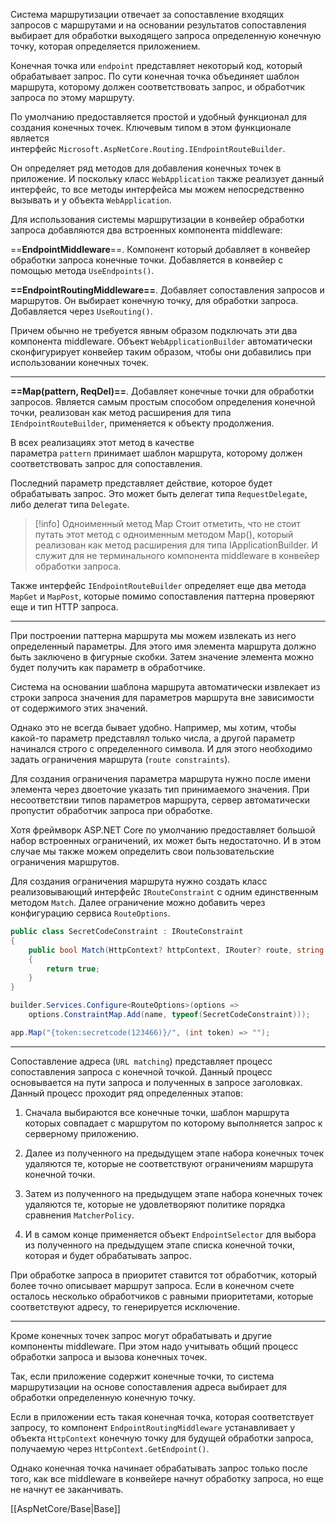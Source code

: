 Система маршрутизации отвечает за сопоставление входящих запросов с маршрутами и на основании результатов сопоставления выбирает для обработки выходящего запроса определенную конечную точку, которая определяется приложением. 

Конечная точка или `endpoint` представляет некоторый код, который обрабатывает запрос. По сути конечная точка объединяет шаблон маршрута, которому должен соответствовать запрос, и обработчик запроса по этому маршруту.

По умолчанию предоставляется простой и удобный функционал для создания конечных точек. Ключевым типом в этом функционале является интерфейс `Microsoft.AspNetCore.Routing.IEndpointRouteBuilder`.

Он определяет ряд методов для добавления конечных точек в приложение. И поскольку класс `WebApplication` также реализует данный интерфейс, то все методы интерфейса мы можем непосредственно вызывать и у объекта `WebApplication`.

Для использования системы маршрутизации в конвейер обработки запроса добавляются два встроенных компонента middleware:

==**EndpointMiddleware**==. Компонент который добавляет в конвейер обработки запроса конечные точки. Добавляется в конвейер с помощью метода `UseEndpoints()`.

**==EndpointRoutingMiddleware==**. Добавляет сопоставления запросов и маршрутов. Он выбирает конечную точку, для обработки запроса. Добавляется через `UseRouting()`.

Причем обычно не требуется явным образом подключать эти два компонента middleware. Объект `WebApplicationBuilder` автоматически сконфигурирует конвейер таким образом, чтобы они добавились при использовании конечных точек.

---

**==Map(pattern, ReqDel)==**. Добавляет конечные точки для обработки запросов. Является самым простым способом определения конечной точки, реализован как метод расширения для типа `IEndpointRouteBuilder`, применяется к объекту продолжения. 

В всех реализациях этот метод в качестве параметра `pattern` принимает шаблон маршрута, которому должен соответствовать запрос для сопоставления. 

Последний параметр представляет действие, которое будет обрабатывать запрос. Это может быть делегат типа `RequestDelegate`, либо делегат типа `Delegate`.

>[!info] Одноименный метод Map
>Стоит отметить, что не стоит путать этот метод с одноименным методом Map(), который реализован как метод расширения для типа IApplicationBuilder. И служит для не терминального компонента middleware в конвейер обработки запроса.

Также интерфейс `IEndpointRouteBuilder` определяет еще два метода `MapGet` и `MapPost`, которые помимо сопоставления паттерна проверяют еще и тип HTTP запроса.

---

При построении паттерна маршрута мы можем извлекать из него определенный параметры. Для этого имя элемента маршрута должно быть заключено в фигурные скобки. Затем значение элемента можно будет получить как параметр в обработчике.

Система на основании шаблона маршрута автоматически извлекает из строки запроса значения для параметров маршрута вне зависимости от содержимого этих значений. 

Однако это не всегда бывает удобно. Например, мы хотим, чтобы какой-то параметр представлял только числа, а другой параметр начинался строго с определенного символа. И для этого необходимо задать ограничения маршрута (`route constraints`).

Для создания ограничения параметра маршрута нужно после имени элемента через двоеточие указать тип принимаемого значения. При несоответствии типов параметров маршрута, сервер автоматически пропустит обработчик запроса при обработке.

Хотя фреймворк ASP.NET Core по умолчанию предоставляет большой набор встроенных ограничений, их может быть недостаточно. И в этом случае мы также можем определить свои пользовательские ограничения маршрутов.

Для создания ограничения маршрута нужно создать класс реализовывающий интерфейс `IRouteConstraint` с одним единственным методом `Match`. Далее ограничение можно добавить через конфигурацию сервиса `RouteOptions`.

```c#
public class SecretCodeConstraint : IRouteConstraint
{
    public bool Match(HttpContext? httpContext, IRouter? route, string routeKey,              RouteValueDictionary values, RouteDirection routeDirection)
    {
        return true;
    }
}

builder.Services.Configure<RouteOptions>(options =>
    options.ConstraintMap.Add(name, typeof(SecretCodeConstraint)));

app.Map("{token:secretcode(123466)}/", (int token) => "");
```

---

Сопоставление адреса (`URL matching`) представляет процесс сопоставления запроса с конечной точкой. Данный процесс основывается на пути запроса и полученных в запросе заголовках. Данный процесс проходит ряд определенных этапов:

1. Сначала выбираются все конечные точки, шаблон маршрута которых совпадает с маршрутом по которому выполняется запрос к серверному приложению.
    
2. Далее из полученного на предыдущем этапе набора конечных точек удаляются те, которые не соответствуют ограничениям маршрута конечной точки.
    
3. Затем из полученного на предыдущем этапе набора конечных точек удаляются те, которые не удовлетворяют политике порядка сравнения `MatcherPolicy`.
    
4. И в самом конце применяется объект `EndpointSelector` для выбора из полученного на предыдущем этапе списка конечной точки, которая и будет обрабатывать запрос.

При обработке запроса в приоритет ставится тот обработчик, который более точно описывает маршрут запроса. Если в конечном счете осталось несколько обработчиков с равными приоритетами, которые соответствуют адресу, то генерируется исключение.

---

Кроме конечных точек запрос могут обрабатывать и другие компоненты middleware. При этом надо учитывать общий процесс обработки запроса и вызова конечных точек.

Так, если приложение содержит конечные точки, то система маршрутизации на основе  сопоставления адреса выбирает для обработки определенную конечную точку.

Если в приложении есть такая конечная точка, которая соответствует запросу, то компонент `EndpointRoutingMiddleware` устанавливает у объекта `HttpContext` конечную точку для будущей обработки запроса, получаемую через `HttpContext.GetEndpoint()`.

Однако конечная точка начинает обрабатывать запрос только после того, как все middleware в конвейере начнут обработку запроса, но еще не начнут ее заканчивать. 

[[AspNetCore/Base|Base]]
